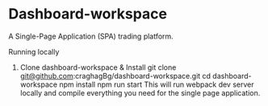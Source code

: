 # Dashboard-workspace

A Single-Page Application (SPA) trading platform.

Running locally

1. Clone dashboard-workspace & Install
   git clone git@github.com:craghagBg/dashboard-workspace.git
   cd dashboard-workspace
   npm install
   npm run start
   This will run webpack dev server locally and compile everything you need for the single page application.
